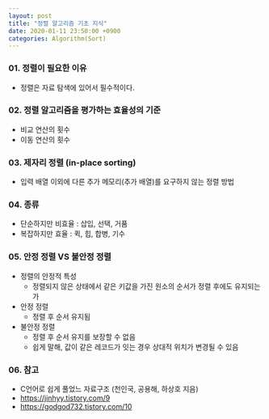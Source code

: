 ```yaml
---
layout: post
title: "정렬 알고리즘 기초 지식"
date: 2020-01-11 23:50:00 +0900
categories: Algorithm(Sort)
---
```


### 01. 정렬이 필요한 이유

- 정렬은 자료 탐색에 있어서 필수적이다.

### 02. 정렬 알고리즘을 평가하는 효율성의 기준

- 비교 연산의 횟수
- 이동 연산의 횟수

### 03. 제자리 정렬 (in-place sorting)

- 입력 배열 이외에 다른 추가 메모리(추가 배열)를 요구하지 않는 정렬 방법

### 04. 종류

- 단순하지만 비효율 : 삽입, 선택, 거품
- 복잡하지만 효율 : 퀵, 힙, 합병, 기수

### 05. 안정 정렬 VS 불안정 정렬

- 정렬의 안정적 특성
  - 정렬되지 않은 상태에서 같은 키값을 가진 원소의 순서가 정렬 후에도 유지되는가
- 안정 정렬
  - 정렬 후 순서 유지됨
- 불안정 정렬
  - 정렬 후 순서 유지를 보장할 수 없음
  - 쉽게 말해, 값이 같은 레코드가 잇는 경우 상대적 위치가 변경될 수 있음

### 06. 참고

- C언어로 쉽게 풀었느 자료구조 (천인국, 공용해, 하상호 지음)
- https://jinhyy.tistory.com/9
- https://godgod732.tistory.com/10
